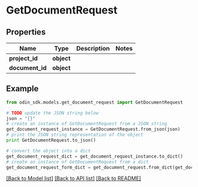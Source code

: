 # GetDocumentRequest


## Properties

Name | Type | Description | Notes
------------ | ------------- | ------------- | -------------
**project_id** | **object** |  | 
**document_id** | **object** |  | 

## Example

```python
from odin_sdk.models.get_document_request import GetDocumentRequest

# TODO update the JSON string below
json = "{}"
# create an instance of GetDocumentRequest from a JSON string
get_document_request_instance = GetDocumentRequest.from_json(json)
# print the JSON string representation of the object
print GetDocumentRequest.to_json()

# convert the object into a dict
get_document_request_dict = get_document_request_instance.to_dict()
# create an instance of GetDocumentRequest from a dict
get_document_request_form_dict = get_document_request.from_dict(get_document_request_dict)
```
[[Back to Model list]](../README.md#documentation-for-models) [[Back to API list]](../README.md#documentation-for-api-endpoints) [[Back to README]](../README.md)


